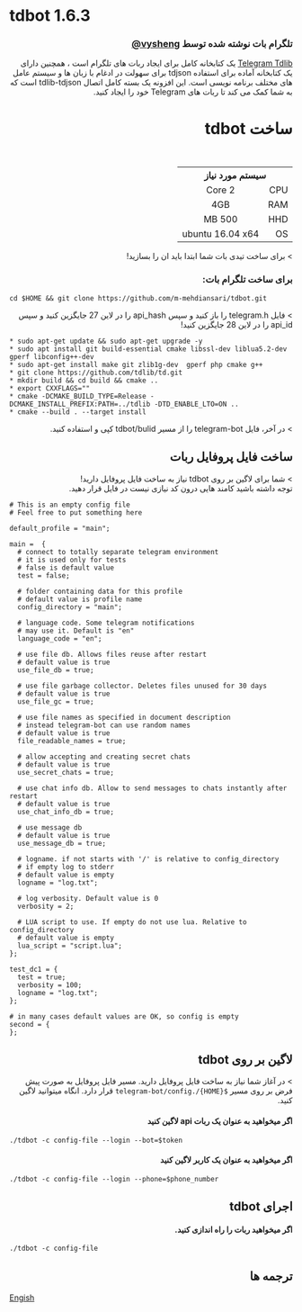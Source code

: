 # tdbot 1.6.3
<h3 align="right"><a href="https://github.com/vysheng">@vysheng</a> تلگرام بات نوشته شده توسط </h3>

<p dir="rtl">
<a href="https://github.com/tdlib/td">Telegram Tdlib</a> یک کتابخانه کامل برای ایجاد ربات های تلگرام است ، همچنین دارای یک کتابخانه آماده برای استفاده tdjson برای سهولت در ادغام با زبان ها و سیستم عامل های مختلف برنامه نویسی است.
این افزونه یک بسته کامل اتصال tdlib-tdjson است که به شما کمک می کند تا ربات های Telegram خود را ایجاد کنید.
<br></p>

<h1 align="right">tdbot ساخت</h1>
<table style="width:100%" dir="rtl">
   <tr>
      <th colspan="3">سیستم مورد نیاز</th>
   </tr>
   <tr>
     <td colspan="2">CPU</td>
     <td align="center">2 Core</td>
    </tr>
    <tr>
     <td colspan="2">RAM</td>
     <td align="center">4GB</td>
    </tr>
    <tr>
     <td colspan="2">HHD</td>
     <td align="center">500 MB</td>
    </tr>
    <tr>
     <td colspan="2">OS</td>
     <td align="center">ubuntu 16.04 x64</td>
    </tr>
</table>
<p dir="rtl"> > برای ساخت تیدی بات شما ابتدا باید ان را بسازید!</p>

<h3 align="right">:برای ساخت تلگرام بات</h3>

```
cd $HOME && git clone https://github.com/m-mehdiansari/tdbot.git
```

<p dir="rtl"> > فایل telegram.h را باز کنید و سپس api_hash را در لاین 27 جایگزین کنید و سپس api_id را در لاین 28 جایگزین کنید!</p>

```
* sudo apt-get update && sudo apt-get upgrade -y
* sudo apt install git build-essential cmake libssl-dev liblua5.2-dev gperf libconfig++-dev
* sudo apt-get install make git zlib1g-dev  gperf php cmake g++
* git clone https://github.com/tdlib/td.git
* mkdir build && cd build && cmake ..
* export CXXFLAGS=""
* cmake -DCMAKE_BUILD_TYPE=Release -DCMAKE_INSTALL_PREFIX:PATH=../tdlib -DTD_ENABLE_LTO=ON ..
* cmake --build . --target install
```
<p dir="rtl"> > در آخر، فایل telegram-bot را از مسیر tdbot/bulid کپی و استفاده کنید.</p>

<h2 align="right">ساخت فایل پروفایل ربات</h2>

<p dir="rtl"> > شما برای لاگین بر روی tdbot نیاز به ساخت فایل پروفایل دارید!<br>توجه داشته باشید کامند هایی درون کد نیازی نیست در فایل قرار دهید.</p>

```
# This is an empty config file
# Feel free to put something here

default_profile = "main";

main =  {
  # connect to totally separate telegram environment
  # it is used only for tests
  # false is default value
  test = false;
  
  # folder containing data for this profile
  # default value is profile name
  config_directory = "main";
  
  # language code. Some telegram notifications
  # may use it. Default is "en"
  language_code = "en";

  # use file db. Allows files reuse after restart
  # default value is true
  use_file_db = true;
  
  # use file garbage collector. Deletes files unused for 30 days
  # default value is true
  use_file_gc = true;

  # use file names as specified in document description
  # instead telegram-bot can use random names
  # default value is true
  file_readable_names = true;

  # allow accepting and creating secret chats
  # default value is true
  use_secret_chats = true;

  # use chat info db. Allow to send messages to chats instantly after restart
  # default value is true
  use_chat_info_db = true;

  # use message db
  # default value is true
  use_message_db = true;

  # logname. if not starts with '/' is relative to config_directory
  # if empty log to stderr
  # default value is empty
  logname = "log.txt";

  # log verbosity. Default value is 0
  verbosity = 2;

  # LUA script to use. If empty do not use lua. Relative to config_directory
  # default value is empty
  lua_script = "script.lua";
};

test_dc1 = {
  test = true;
  verbosity = 100;
  logname = "log.txt";
};

# in many cases default values are OK, so config is empty
second = {
};
```
<h2 align="right">tdbot لاگین بر روی</h2>

<p dir="rtl"> > در آغاز شما نیاز به ساخت فایل پروفایل دارید. مسیر فایل پروفایل به صورت پیش فرض بر روی مسیر <code align="left">${HOME}/.telegram-bot/config</code> قرار دارد. انگاه میتوانید لاگین کنید.</p>

<h4 align="right">لاگین کنید api اگر میخواهید به عنوان یک ربات</h4>

```
./tdbot -c config-file --login --bot=$token
```

<h4 align="right">اگر میخواهید به عنوان یک کاربر لاگین کنید</h4>

```
./tdbot -c config-file --login --phone=$phone_number
```

<h2 align="right">tdbot اجرای</h2>

<h4 align="right">.اگر میخواهید ربات را راه اندازی کنید</h4>

```
./tdbot -c config-file
```

<h2 align="right">ترجمه ها</h2>

[Engish](https://github.com/m-mehdiansari/tdbot/blob/master/README.md)
